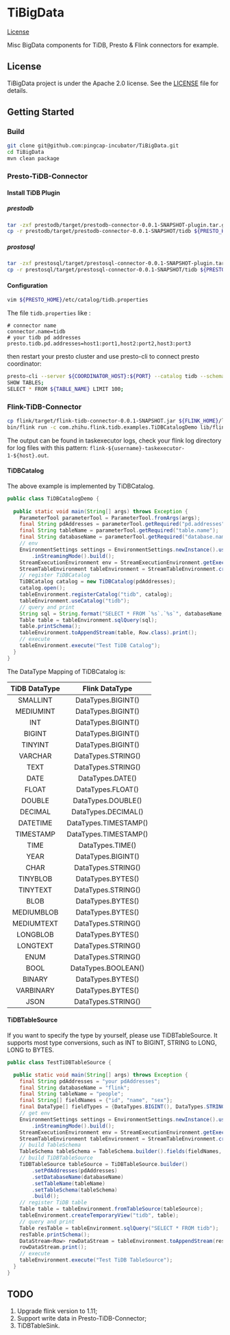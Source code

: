 # TiBigData

[License](https://github.com/pingcap-incubator/TiBigData/blob/master/LICENSE)

Misc BigData components for TiDB, Presto & Flink connectors for example.

## License

TiBigData project is under the Apache 2.0 license. See the [LICENSE](./LICENSE) file for details.

## Getting Started

### Build

```bash
git clone git@github.com:pingcap-incubator/TiBigData.git
cd TiBigData
mvn clean package
```

### Presto-TiDB-Connector

#### Install TiDB Plugin

##### prestodb

```bash
tar -zxf prestodb/target/prestodb-connector-0.0.1-SNAPSHOT-plugin.tar.gz -C prestodb/target
cp -r prestodb/target/prestodb-connector-0.0.1-SNAPSHOT/tidb ${PRESTO_HOME}/plugin
```

##### prostosql

```bash
tar -zxf prestosql/target/prestosql-connector-0.0.1-SNAPSHOT-plugin.tar.gz -C prestosql/target
cp -r prestosql/target/prestosql-connector-0.0.1-SNAPSHOT/tidb ${PRESTO_HOME}/plugin
```

#### Configuration

```bash
vim ${PRESTO_HOME}/etc/catalog/tidb.properties
```

The file `tidb.properties` like :

```properties
# connector name
connector.name=tidb
# your tidb pd addresses
presto.tidb.pd.addresses=host1:port1,host2:port2,host3:port3
```

then restart your presto cluster and use presto-cli to connect presto coordinator:

```bash
presto-cli --server ${COORDINATOR_HOST}:${PORT} --catalog tidb --schema ${TIDB_DATABASE} --user ${USERNAME}
SHOW TABLES;
SELECT * FROM ${TABLE_NAME} LIMIT 100;
```

### Flink-TiDB-Connector

```bash
cp flink/target/flink-tidb-connector-0.0.1-SNAPSHOT.jar ${FLINK_HOME}/lib
bin/flink run -c com.zhihu.flink.tidb.examples.TiDBCatalogDemo lib/flink-tidb-connector-0.0.1-SNAPSHOT.jar --pd.addresses host1:port1,host2:port2,host3:port3 --database.name ${TIDB_DATABASE} --table.name ${TABLE_NAME}
```

The output can be found in taskexecutor logs, check your flink log directory for log files with this pattern:
```flink-${username}-taskexecutor-1-${host}.out```.

#### TiDBCatalog

The above example is implemented by TiDBCatalog.

```java
public class TiDBCatalogDemo {
  
  public static void main(String[] args) throws Exception {
    ParameterTool parameterTool = ParameterTool.fromArgs(args);
    final String pdAddresses = parameterTool.getRequired("pd.addresses");
    final String tableName = parameterTool.getRequired("table.name");
    final String databaseName = parameterTool.getRequired("database.name");
    // env
    EnvironmentSettings settings = EnvironmentSettings.newInstance().useBlinkPlanner()
        .inStreamingMode().build();
    StreamExecutionEnvironment env = StreamExecutionEnvironment.getExecutionEnvironment();
    StreamTableEnvironment tableEnvironment = StreamTableEnvironment.create(env, settings);
    // register TiDBCatalog
    TiDBCatalog catalog = new TiDBCatalog(pdAddresses);
    catalog.open();
    tableEnvironment.registerCatalog("tidb", catalog);
    tableEnvironment.useCatalog("tidb");
    // query and print
    String sql = String.format("SELECT * FROM `%s`.`%s`", databaseName, tableName);
    Table table = tableEnvironment.sqlQuery(sql);
    table.printSchema();
    tableEnvironment.toAppendStream(table, Row.class).print();
    // execute
    tableEnvironment.execute("Test TiDB Catalog");
  }
}
```

The DataType Mapping of TiDBCatalog  is:

| TiDB DataType |    Flink DataType     |
| :-----------: | :-------------------: |
|   SMALLINT    |  DataTypes.BIGINT()   |
|   MEDIUMINT   |  DataTypes.BIGINT()   |
|      INT      |  DataTypes.BIGINT()   |
|    BIGINT     |  DataTypes.BIGINT()   |
|    TINYINT    |  DataTypes.BIGINT()   |
|    VARCHAR    |  DataTypes.STRING()   |
|     TEXT      |  DataTypes.STRING()   |
|     DATE      |   DataTypes.DATE()    |
|     FLOAT     |   DataTypes.FLOAT()   |
|    DOUBLE     |  DataTypes.DOUBLE()   |
|    DECIMAL    |  DataTypes.DECIMAL()  |
|   DATETIME    | DataTypes.TIMESTAMP() |
|   TIMESTAMP   | DataTypes.TIMESTAMP() |
|     TIME      |   DataTypes.TIME()    |
|     YEAR      |  DataTypes.BIGINT()   |
|     CHAR      |  DataTypes.STRING()   |
|   TINYBLOB    |   DataTypes.BYTES()   |
|   TINYTEXT    |  DataTypes.STRING()   |
|     BLOB      |   DataTypes.BYTES()   |
|  MEDIUMBLOB   |   DataTypes.BYTES()   |
|  MEDIUMTEXT   |  DataTypes.STRING()   |
|   LONGBLOB    |   DataTypes.BYTES()   |
|   LONGTEXT    |  DataTypes.STRING()   |
|     ENUM      |  DataTypes.STRING()   |
|     BOOL      |  DataTypes.BOOLEAN()  |
|    BINARY     |   DataTypes.BYTES()   |
|   VARBINARY   |   DataTypes.BYTES()   |
|     JSON      |  DataTypes.STRING()   |

 #### TiDBTableSource

If you want to specify the type by yourself, please use TiDBTableSource. It supports most type conversions, such as INT to BIGINT, STRING to LONG, LONG to BYTES.

```java
public class TestTiDBTableSource {

  public static void main(String[] args) throws Exception {
    final String pdAddresses = "your pdAddresses";
    final String databaseName = "flink";
    final String tableName = "people";
    final String[] fieldNames = {"id", "name", "sex"};
    final DataType[] fieldTypes = {DataTypes.BIGINT(), DataTypes.STRING(), DataTypes.STRING()};
    // get env
    EnvironmentSettings settings = EnvironmentSettings.newInstance().useBlinkPlanner()
        .inStreamingMode().build();
    StreamExecutionEnvironment env = StreamExecutionEnvironment.getExecutionEnvironment();
    StreamTableEnvironment tableEnvironment = StreamTableEnvironment.create(env, settings);
    // build TableSchema
    TableSchema tableSchema = TableSchema.builder().fields(fieldNames, fieldTypes).build();
    // build TiDBTableSource
    TiDBTableSource tableSource = TiDBTableSource.builder()
        .setPdAddresses(pdAddresses)
        .setDatabaseName(databaseName)
        .setTableName(tableName)
        .setTableSchema(tableSchema)
        .build();
    // register TiDB table
    Table table = tableEnvironment.fromTableSource(tableSource);
    tableEnvironment.createTemporaryView("tidb", table);
    // query and print
    Table resTable = tableEnvironment.sqlQuery("SELECT * FROM tidb");
    resTable.printSchema();
    DataStream<Row> rowDataStream = tableEnvironment.toAppendStream(resTable, Row.class);
    rowDataStream.print();
    // execute
    tableEnvironment.execute("Test TiDB TableSource");
  }
}
```



## TODO

1. Upgrade flink version to 1.11;
2. Support write data in Presto-TiDB-Connector;
3. TiDBTableSink.